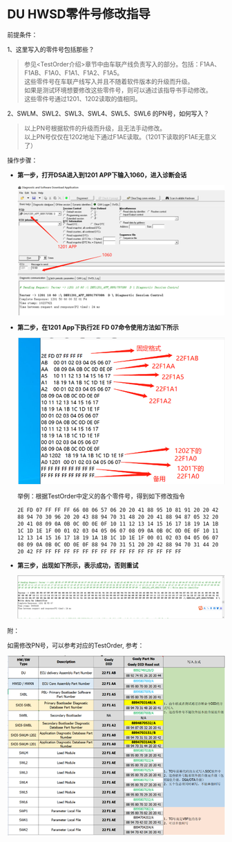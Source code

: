 # DU HWSD零件号修改指导

前提条件：

1、这里写入的零件号包括那些？   
>参见<TestOrder介绍>章节中由车联产线负责写入的部分。包括：F1AA、F1AB、F1A0、F1A1、F1A2、F1A5。   
这些零件号在车联产线写入并且不随着软件版本的升级而升级。   
如果是测试环境想要修改这些零件号，则可以通过该指导书手动修改。   
这些零件号通过1201、1202读取的值相同。   


2、SWLM、SWL2、SWL3、SWL4、SWL5、SWL6 的PN号，如何写入？   
>以上PN号根据软件的升级而升级，且无法手动修改。   
以上PN号仅仅在1202地址下通过F1AE读取。（1201下读取的F1AE无意义了）   



操作步骤：  

- **第一步，打开DSA进入到1201 APP下输入1060，进入诊断会话**

  ![](assets/faq/modify_du_1.png)

- **第二步，在1201 App下执行2E FD 07命令使用方法如下所示**

  ![](assets/faq/modify_du_2.png)

  举例：根据TestOrder中定义的各个零件号，得到如下修改指令
  ```
  2E FD 07 FF FF FF 66 08 06 57 06 20 20 41 88 95 10 81 91 20 20 42 88 94 70 30 96 20 20 43 88 94 70 31 48 20 20 41 88 94 87 05 32 20 20 41 08 09 0A 0B 0C 0D 0E 0F 10 11 12 13 14 15 16 17 18 19 1A 1B 1C 1D 1E 1F 00 01 02 03 04 05 06 07 08 09 0A 0B 0C 0D 0E 0F 10 11 12 13 14 15 16 17 18 19 1A 1B 1C 1D 1E 1F 00 01 02 03 04 05 06 07 08 09 0A 0B 0C 0D 0E 0F 88 94 70 31 51 20 20 42 88 94 70 31 44 20 20 42 FF FF FF FF FF FF FF FF FF FF FF FF FF FF FF FF
  ```

- **第三步，出现如下所示，表示成功，否则重试**

  ![](assets/faq/modify_du_3.png)


附：

如需修改PN号，可以参考对应的TestOrder, 参考：

![](assets/pic/vbf_types.png)
